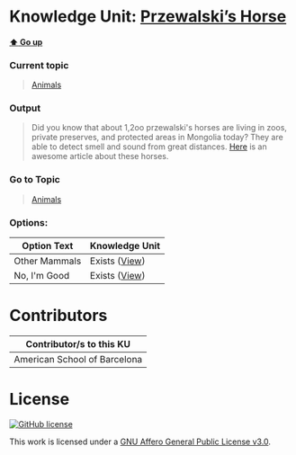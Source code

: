 # Knowledge Unit: [Przewalski’s Horse](../../knowledge_units/animals/przewalskis-horse.md)

#### [:arrow_up: Go up](../../topics/animals.md)
### Current topic
> [Animals](../../topics/animals.md)
### Output
> Did you know that about 1,2oo przewalski&#039;s horses are living in zoos, private preserves, and protected areas in Mongolia today? They are able to detect smell and sound from great distances. [Here](https://nationalzoo.si.edu/animals/przewalskis-horse) is an awesome article about these horses.
### Go to Topic
> [Animals](../../topics/animals.md)

### Options: 

| Option Text | Knowledge Unit |
| - | - |  
| Other Mammals  |  Exists ([View](../../knowledge_units/animals/other-mammals.md))  |  
| No, I&#039;m Good  |  Exists ([View](../../knowledge_units/animals/no-im-good.md))  | 

# Contributors

| Contributor/s to this KU |
| - | 
| American School of Barcelona |

# License
[![GitHub license](https://img.shields.io/github/license/inbrainz/cerebro)](https://github.com/inbrainz/cerebro/blob/master/LICENSE)

This work is licensed under a [GNU Affero General Public License v3.0](https://www.gnu.org/licenses/agpl-3.0.txt).